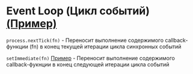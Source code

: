 # Event Loop (Цикл событий) [(Пример)](event-loop/event-loop.js)

`process.nextTick(fn)` - Переносит выполнение содержимого callback-функции (fn) в конец текущей итерации цикла синхронных событий

`setImmediate(fn)` [Пример](immediate\number-listener.js) - Переносит выполнение содержимого callback-фукнции в конец следующей итерации цикла событий